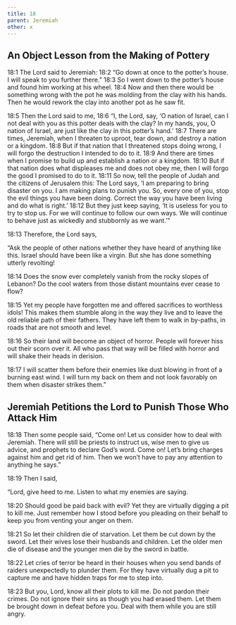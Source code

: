 ```yaml
---
title: 18
parent: Jeremiah
other: x
---
```



## An Object Lesson from the Making of Pottery

<a name="18:1">18:1</a> The Lord said to Jeremiah: <a name="18:2">18:2</a> “Go down at once to the potter’s house. I will speak to you further there.” <a name="18:3">18:3</a> So I went down to the potter’s house and found him working at his wheel. <a name="18:4">18:4</a> Now and then there would be something wrong with the pot he was molding from the clay with his hands. Then he would rework the clay into another pot as he saw fit.

<a name="18:5">18:5</a> Then the Lord said to me, <a name="18:6">18:6</a> “I, the Lord, say, ‘O nation of Israel, can I not deal with you as this potter deals with the clay? In my hands, you, O nation of Israel, are just like the clay in this potter’s hand.’ <a name="18:7">18:7</a> There are times, Jeremiah, when I threaten to uproot, tear down, and destroy a nation or a kingdom. <a name="18:8">18:8</a> But if that nation that I threatened stops doing wrong, I will forgo the destruction I intended to do to it. <a name="18:9">18:9</a> And there are times when I promise to build up and establish a nation or a kingdom. <a name="18:10">18:10</a> But if that nation does what displeases me and does not obey me, then I will forgo the good I promised to do to it. <a name="18:11">18:11</a> So now, tell the people of Judah and the citizens of Jerusalem this: The Lord says, ‘I am preparing to bring disaster on you. I am making plans to punish you. So, every one of you, stop the evil things you have been doing. Correct the way you have been living and do what is right.’ <a name="18:12">18:12</a> But they just keep saying, ‘It is useless for you to try to stop us. For we will continue to follow our own ways. We will continue to behave just as wickedly and stubbornly as we want.’”

<a name="18:13">18:13</a> Therefore, the Lord says,

“Ask the people of other nations
whether they have heard of anything like this.
Israel should have been like a virgin.
But she has done something utterly revolting!

<a name="18:14">18:14</a> Does the snow ever completely vanish from the rocky slopes of Lebanon?
Do the cool waters from those distant mountains ever cease to flow?

<a name="18:15">18:15</a> Yet my people have forgotten me
and offered sacrifices to worthless idols!
This makes them stumble along in the way they live
and to leave the old reliable path of their fathers.
They have left them to walk in by-paths,
in roads that are not smooth and level.

<a name="18:16">18:16</a> So their land will become an object of horror.
People will forever hiss out their scorn over it.
All who pass that way will be filled with horror
and will shake their heads in derision.

<a name="18:17">18:17</a> I will scatter them before their enemies
like dust blowing in front of a burning east wind.
I will turn my back on them and not look favorably on them
when disaster strikes them.”

## Jeremiah Petitions the Lord to Punish Those Who Attack Him

<a name="18:18">18:18</a> Then some people said, “Come on! Let us consider how to deal with Jeremiah. There will still be priests to instruct us, wise men to give us advice, and prophets to declare God’s word. Come on! Let’s bring charges against him and get rid of him. Then we won’t have to pay any attention to anything he says.”

<a name="18:19">18:19</a> Then I said,

“Lord, give heed to me.
Listen to what my enemies are saying.

<a name="18:20">18:20</a> Should good be paid back with evil?
Yet they are virtually digging a pit to kill me.
Just remember how I stood before you
pleading on their behalf
to keep you from venting your anger on them.

<a name="18:21">18:21</a> So let their children die of starvation.
Let them be cut down by the sword.
Let their wives lose their husbands and children.
Let the older men die of disease
and the younger men die by the sword in battle.

<a name="18:22">18:22</a> Let cries of terror be heard in their houses
when you send bands of raiders unexpectedly to plunder them.
For they have virtually dug a pit to capture me
and have hidden traps for me to step into.

<a name="18:23">18:23</a> But you, Lord, know
all their plots to kill me.
Do not pardon their crimes.
Do not ignore their sins as though you had erased them.
Let them be brought down in defeat before you.
Deal with them while you are still angry.